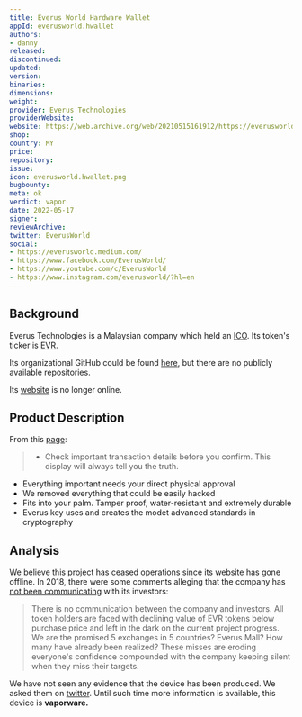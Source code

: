 ```yaml
---
title: Everus World Hardware Wallet
appId: everusworld.hwallet
authors:
- danny
released: 
discontinued: 
updated: 
version: 
binaries: 
dimensions: 
weight: 
provider: Everus Technologies
providerWebsite: 
website: https://web.archive.org/web/20210515161912/https://everusworld.com/
shop: 
country: MY
price: 
repository: 
issue: 
icon: everusworld.hwallet.png
bugbounty: 
meta: ok
verdict: vapor 
date: 2022-05-17
signer: 
reviewArchive: 
twitter: EverusWorld
social: 
- https://everusworld.medium.com/
- https://www.facebook.com/EverusWorld/
- https://www.youtube.com/c/EverusWorld
- https://www.instagram.com/everusworld/?hl=en
---
```


## Background 

Everus Technologies is a Malaysian company which held an [ICO](https://bitcoinexchangeguide.com/everus-ico-evr-token/). Its token's ticker is [EVR](https://coinmarketcap.com/currencies/everus/). 

Its organizational GitHub could be found [here](https://github.com/EverusWorld), but there are no publicly available repositories.

Its [website](https://www.isitdownrightnow.com/everusworld.com.html) is no longer online.

## Product Description 

From this [page](https://www.instagram.com/p/BZDtJg3hyPo/): 

> - Check important transaction details before you confirm. This display will always tell you the truth. 
- Everything important needs your direct physical approval
- We removed everything that could be easily hacked
- Fits into your palm. Tamper proof, water-resistant and extremely durable
- Everus key uses and creates the modet advanced standards in cryptography

## Analysis 

We believe this project has ceased operations since its website has gone offline. In 2018, there were some comments alleging that the company has [not been communicating](https://bitcointalk.org/index.php?topic=2155630.msg40143227#msg40143227) with its investors: 

> There is no communication between the company and investors.   All token holders are faced with declining value of EVR tokens below purchase price and left in the dark on the current project progress. We are the promised 5 exchanges in 5 countries? Everus Mall? How many have already been realized? These misses are eroding everyone's confidence compounded with the company keeping silent when they miss their targets.

We have not seen any evidence that the device has been produced. We asked them on [twitter](https://twitter.com/BitcoinWalletz/status/1526538423552552963). Until such time more information is available, this device is **vaporware.** 




